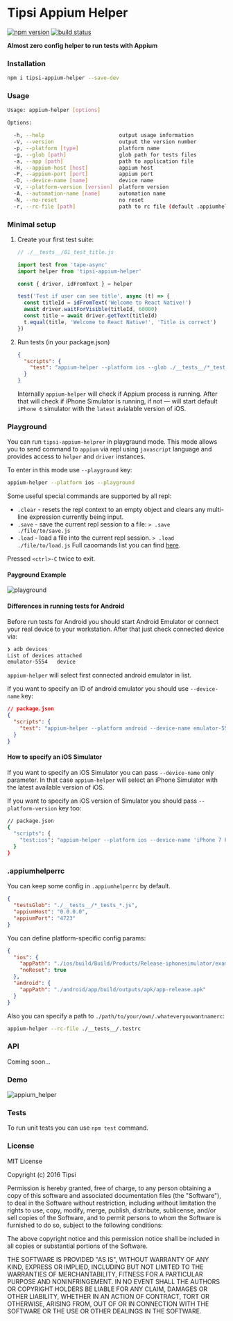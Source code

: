 # Tipsi Appium Helper

[![npm version](https://img.shields.io/npm/v/tipsi-appium-helper.svg?style=flat-square)](https://www.npmjs.com/package/tipsi-appium-helper)
[![build status](https://img.shields.io/travis/tipsi/tipsi-appium-helper/master.svg?style=flat-square)](https://travis-ci.org/tipsi/tipsi-appium-helper)

**Almost zero config helper to run tests with Appium**

### Installation

```sh
npm i tipsi-appium-helper --save-dev
```

### Usage

```sh
Usage: appium-helper [options]

Options:

  -h, --help                        output usage information
  -V, --version                     output the version number
  -p, --platform [type]             platform name
  -g, --glob [path]                 glob path for tests files
  -a, --app [path]                  path to application file
  -H, --appium-host [host]          appium host
  -P, --appium-port [port]          appium port
  -D, --device-name [name]          device name
  -V, --platform-version [version]  platform version
  -A, --automation-name [name]      automation name
  -N, --no-reset                    no reset
  -r, --rc-file [path]              path to rc file (default .appiumhelperrc)
```

### Minimal setup

1. Create your first test suite:

   ```javascript
   // ./__tests__/01_test_title.js

   import test from 'tape-async'
   import helper from 'tipsi-appium-helper'

   const { driver, idFromText } = helper

   test('Test if user can see title', async (t) => {
     const titleId = idFromText('Welcome to React Native!')
     await driver.waitForVisible(titleId, 60000)
     const title = await driver.getText(titleId)
     t.equal(title, 'Welcome to React Native!', 'Title is correct')
   })
   ```

2. Run tests (in your package.json)

   ```json
   {
     "scripts": {
       "test": "appium-helper --platform ios --glob ./__tests__/*_test_*.js --app ./example.app"
     }
   }
   ```

   Internally `appium-helper` will check if Appium process is running. After that will check if iPhone Simulator is running, if not — will start default `iPhone 6` simulator with the `latest` avialable version of iOS.

### Playground
You can run `tipsi-appium-helprer` in playgraund mode. This mode allows you to send command to `appium` via repl using `javascript` language and provides access to `helper` and `driver` instances.

To enter in this mode use `--playground` key:

```bash
appium-helper --platform ios --playground
```

Some useful special commands are supported by all repl:
* `.clear` - resets the repl context to an empty object and clears any multi-line expression currently being input.
* `.save` - save the current repl session to a file: `> .save ./file/to/save.js`
* `.load` - load a file into the current repl session. `> .load ./file/to/load.js`
Full caoomands list you can find [here](https://nodejs.org/api/repl.html#repl_commands_and_special_keys).

Pressed `<ctrl>-C` twice to exit.

#### Payground Example

![playground](https://cloud.githubusercontent.com/assets/1177226/22211689/799da43c-e1c0-11e6-8e73-6151d8703610.gif)

#### Differences in running tests for Android

Before run tests for Android you should start Android Emulator or connect your real device to your workstation. After that just check connected device via:

```sh
❯ adb devices
List of devices attached
emulator-5554	device
```

`appium-helper` will select first connected android emulator in list.

If you want to specify an ID of android emulator you should use `--device-name` key:

```json
// package.json
{
  "scripts": {
    "test": "appium-helper --platform android --device-name emulator-5554"
  }
}
```

#### How to specify an iOS Simulator

If you want to specify an iOS Simulator you can pass `--device-name` only parameter. In that case `appium-helper` will select an iPhone Simulator with the latest available version of iOS.

If you want to specify an iOS version of Simulator you should pass `--platform-version` key too:

```sh
// package.json
{
  "scripts": {
    "test:ios": "appium-helper --platform ios --device-name 'iPhone 7 Plus' --platform-version '10.1'"
  }
}
```

### .appiumhelperrc

You can keep some config in `.appiumhelperrc` by default.

```json
{
  "testsGlob": "./__tests__/*_tests_*.js",
  "appiumHost": "0.0.0.0",
  "appiumPort": "4723"
}
```

You can define platform-specific config params:

```json
{
  "ios": {
    "appPath": "./ios/build/Build/Products/Release-iphonesimulator/example.app",
    "noReset": true
  },
  "android": {
    "appPath": "./android/app/build/outputs/apk/app-release.apk"
  }
}
```

Also you can specify a path to `./path/to/your/own/.whateveryouwantnamerc`:

```sh
appium-helper --rc-file ./__tests__/.testrc
```

### API

Coming soon…

### Demo

![appium_helper](https://cloud.githubusercontent.com/assets/1788245/21549249/fe10587c-ce01-11e6-8327-42e467efb65d.gif)

### Tests

To run unit tests you can use `npm test` command.

### License

MIT License

Copyright (c) 2016 Tipsi

Permission is hereby granted, free of charge, to any person obtaining a copy of this software and associated documentation files (the "Software"), to deal in the Software without restriction, including without limitation the rights to use, copy, modify, merge, publish, distribute, sublicense, and/or sell copies of the Software, and to permit persons to whom the Software is furnished to do so, subject to the following conditions:

The above copyright notice and this permission notice shall be included in all copies or substantial portions of the Software.

THE SOFTWARE IS PROVIDED "AS IS", WITHOUT WARRANTY OF ANY KIND, EXPRESS OR IMPLIED, INCLUDING BUT NOT LIMITED TO THE WARRANTIES OF MERCHANTABILITY, FITNESS FOR A PARTICULAR PURPOSE AND NONINFRINGEMENT. IN NO EVENT SHALL THE AUTHORS OR COPYRIGHT HOLDERS BE LIABLE FOR ANY CLAIM, DAMAGES OR OTHER LIABILITY, WHETHER IN AN ACTION OF CONTRACT, TORT OR OTHERWISE, ARISING FROM, OUT OF OR IN CONNECTION WITH THE SOFTWARE OR THE USE OR OTHER DEALINGS IN THE SOFTWARE.
